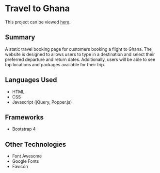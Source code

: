 # Travel to Ghana

This project can be viewed [here](https://noelledons.github.io/travel-to-ghana/).

## Summary
A static travel booking page for customers booking a flight to Ghana. The website is designed to allows users to type in a destination and select their preferred departure and return dates. Additionally, users will be able to see top locations and packages available for their trip. 

## Languages Used
- HTML
- CSS
- Javascript (jQuery, Popper.js)

## Frameworks
- Bootstrap 4

## Other Technologies
- Font Awesome
- Google Fonts
- Favicon

